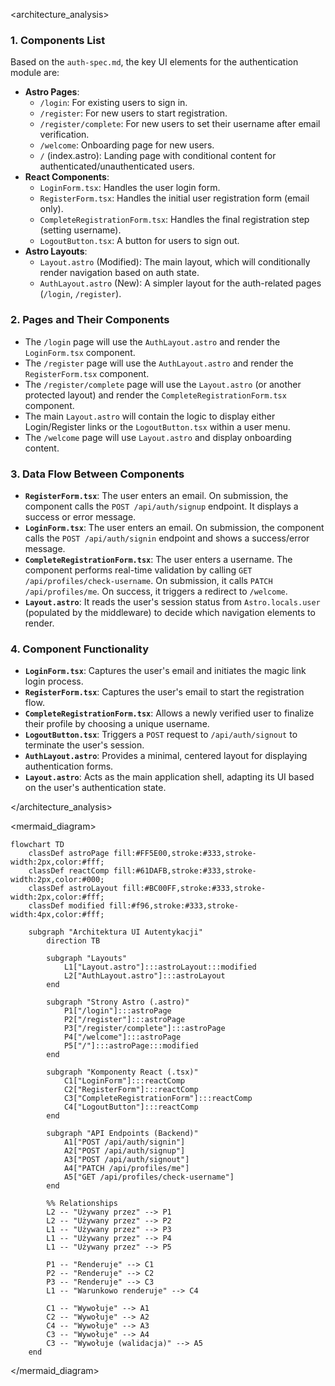 <architecture_analysis>

### 1. Components List

Based on the `auth-spec.md`, the key UI elements for the authentication module are:

- **Astro Pages**:
  - `/login`: For existing users to sign in.
  - `/register`: For new users to start registration.
  - `/register/complete`: For new users to set their username after email verification.
  - `/welcome`: Onboarding page for new users.
  - `/` (index.astro): Landing page with conditional content for authenticated/unauthenticated users.
- **React Components**:
  - `LoginForm.tsx`: Handles the user login form.
  - `RegisterForm.tsx`: Handles the initial user registration form (email only).
  - `CompleteRegistrationForm.tsx`: Handles the final registration step (setting username).
  - `LogoutButton.tsx`: A button for users to sign out.
- **Astro Layouts**:
  - `Layout.astro` (Modified): The main layout, which will conditionally render navigation based on auth state.
  - `AuthLayout.astro` (New): A simpler layout for the auth-related pages (`/login`, `/register`).

### 2. Pages and Their Components

- The `/login` page will use the `AuthLayout.astro` and render the `LoginForm.tsx` component.
- The `/register` page will use the `AuthLayout.astro` and render the `RegisterForm.tsx` component.
- The `/register/complete` page will use the `Layout.astro` (or another protected layout) and render the `CompleteRegistrationForm.tsx` component.
- The main `Layout.astro` will contain the logic to display either Login/Register links or the `LogoutButton.tsx` within a user menu.
- The `/welcome` page will use `Layout.astro` and display onboarding content.

### 3. Data Flow Between Components

- **`RegisterForm.tsx`**: The user enters an email. On submission, the component calls the `POST /api/auth/signup` endpoint. It displays a success or error message.
- **`LoginForm.tsx`**: The user enters an email. On submission, the component calls the `POST /api/auth/signin` endpoint and shows a success/error message.
- **`CompleteRegistrationForm.tsx`**: The user enters a username. The component performs real-time validation by calling `GET /api/profiles/check-username`. On submission, it calls `PATCH /api/profiles/me`. On success, it triggers a redirect to `/welcome`.
- **`Layout.astro`**: It reads the user's session status from `Astro.locals.user` (populated by the middleware) to decide which navigation elements to render.

### 4. Component Functionality

- **`LoginForm.tsx`**: Captures the user's email and initiates the magic link login process.
- **`RegisterForm.tsx`**: Captures the user's email to start the registration flow.
- **`CompleteRegistrationForm.tsx`**: Allows a newly verified user to finalize their profile by choosing a unique username.
- **`LogoutButton.tsx`**: Triggers a `POST` request to `/api/auth/signout` to terminate the user's session.
- **`AuthLayout.astro`**: Provides a minimal, centered layout for displaying authentication forms.
- **`Layout.astro`**: Acts as the main application shell, adapting its UI based on the user's authentication state.

</architecture_analysis>

<mermaid_diagram>

```mermaid
flowchart TD
    classDef astroPage fill:#FF5E00,stroke:#333,stroke-width:2px,color:#fff;
    classDef reactComp fill:#61DAFB,stroke:#333,stroke-width:2px,color:#000;
    classDef astroLayout fill:#BC00FF,stroke:#333,stroke-width:2px,color:#fff;
    classDef modified fill:#f96,stroke:#333,stroke-width:4px,color:#fff;

    subgraph "Architektura UI Autentykacji"
        direction TB

        subgraph "Layouts"
            L1["Layout.astro"]:::astroLayout:::modified
            L2["AuthLayout.astro"]:::astroLayout
        end

        subgraph "Strony Astro (.astro)"
            P1["/login"]:::astroPage
            P2["/register"]:::astroPage
            P3["/register/complete"]:::astroPage
            P4["/welcome"]:::astroPage
            P5["/"]:::astroPage:::modified
        end

        subgraph "Komponenty React (.tsx)"
            C1["LoginForm"]:::reactComp
            C2["RegisterForm"]:::reactComp
            C3["CompleteRegistrationForm"]:::reactComp
            C4["LogoutButton"]:::reactComp
        end

        subgraph "API Endpoints (Backend)"
            A1["POST /api/auth/signin"]
            A2["POST /api/auth/signup"]
            A3["POST /api/auth/signout"]
            A4["PATCH /api/profiles/me"]
            A5["GET /api/profiles/check-username"]
        end

        %% Relationships
        L2 -- "Używany przez" --> P1
        L2 -- "Używany przez" --> P2
        L1 -- "Używany przez" --> P3
        L1 -- "Używany przez" --> P4
        L1 -- "Używany przez" --> P5

        P1 -- "Renderuje" --> C1
        P2 -- "Renderuje" --> C2
        P3 -- "Renderuje" --> C3
        L1 -- "Warunkowo renderuje" --> C4

        C1 -- "Wywołuje" --> A1
        C2 -- "Wywołuje" --> A2
        C4 -- "Wywołuje" --> A3
        C3 -- "Wywołuje" --> A4
        C3 -- "Wywołuje (walidacja)" --> A5
    end
```

</mermaid_diagram>
